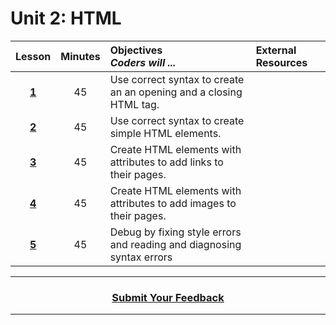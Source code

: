 # Unit 2: HTML
|Lesson|Minutes|Objectives<br> *Coders will ...* |External Resources |
|:-------:|:-------:|:-------|:-------|
|[**1**](https://docs.google.com/presentation/d/1iKh3Rg0uAVKg_g81fbAvkgjok9AZ_mH8TKibdUU8EB0/edit)|45| Use correct syntax to create an an opening and a closing HTML tag.|
|[**2**](https://docs.google.com/presentation/d/1_VAGhNfZhzMtk8HWzAzcjdwuIjb7dGP5X4ILeb1dOQQ/edit)|45|Use correct syntax to create simple HTML elements.|
|[**3**](https://docs.google.com/presentation/d/1C7X7_FbyEUvW1eEzzyzbVy5vbgFetUETtBwQAFTWLYU/edit)|45|Create HTML elements with attributes to add links to their pages. |
|[**4**](https://docs.google.com/presentation/d/1QVwdnO1UMALF1OwtzpyEHfTx8rhh8qdFNZlTHvBHTdw/edit)|45| Create HTML elements with attributes to add images to their pages. |
|[**5**](https://docs.google.com/presentation/d/1cF_Avc1mdKHvoh2oFPkq4xMmGTVCfvWBSm88f_JIIZs/edit)|45|Debug by fixing style errors and reading and diagnosing syntax errors  |


----
<h3 align="center"><a href="https://docs.google.com/forms/d/e/1FAIpQLSeLpI-m6UKvIxk97F8R1iidFRaYXJ3dfcUuIjx2Pz0WMfO1SA/viewform">Submit Your Feedback</a> </h3>

----
